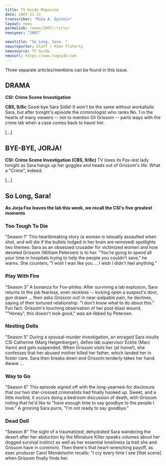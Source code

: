 ```yaml
---
title: TV Guide Magazine
date: 2007-11-11
transcriber: "Mika A. Epstein"
layout: news
permalink: /news/2007/:title/
newsyear: "2007"

newstitle: "So Long, Sara  "
newsreporter: Staff / Mike Flaherty
newssource: TV Guide
newsurl: https://www.tvguide.com
---
```

Three separate articles/mentions can be found in this issue.

## DRAMA

**CSI: Crime Scene Investigation**

**CBS, 9/8c** Good-bye Sara Sidle! It won't be the same without workaholic Sara, but after tonight's episode the criminologist who ranks No. 1 in the hearts of many viewers -- not to mention Gil Grissom -- parts ways with the crime lab when a case comes back to haunt her.

[...]

## BYE-BYE, JORJA!

**CSI: Crime Scene Investigation (CBS, 9/8c)** TV loses its Fox-iest lady tonight as Sara hangs up her goggles and heads out of Grissom's life. What a "Crime", indeed.

[...]

## So Long, Sara!

**As Jorja Fox leaves the lab this week, we recall the CSI's five greatest moments**

### Too Tough To Die

"Season 1" This heartbreaking story (a woman is sexually assaulted when shot, and will die if the bullets lodged in her brain are removed) spotlights two themes: Sara as an obsessed crusader for victimized women and how devoted Grissom (William Petersen) is to her. "You're going to spend all your time in hospitals trying to help the people you couldn't save," he warns. She counters, "I wish I was like you ... I wish I didn't feel anything."

### Play With Fire

"Season 3" A bonanza for Fox-philes: After surviving a lab explosion, Sara returns to the job fearless, even reckless -- kicking open a suspect's door, gun drawn ... then asks Grissom out! in near-palpable pain, he declines, saying of their tortured relationship: "I don't know what to do about this." Fun fact: Grissom's touching observation of her post-blast wound, ""Honey", this doesn't look good," was ad-libbed by Petersen.

### Nesting Dolls

"Season 5" During a spousal-murder investigation, an enraged Sara insults CSI Catherine (Marg Helgenberger), defies lab supervisor Ecklie (Marc Vann) and gets suspended. When Grissom visits her (at home!), she confesses that her abused mother killed her father, which landed her in foster care. Sara then breaks down and Grissom tenderly takes her hand. Awww ...

### Way to Go

"Season 6" This episode signed off with the long-yearned-for disclosure that our two star-crossed criminalists had finally hooked up. Sweet, and a little morbid, it occurs doing a bedroom discussion of death, with Grissom noting that he'd like to "have enough time to say goodbye to the people I love." A grinning Sara purrs, "I'm not ready to say goodbye."

### Dead Doll

"Season 8" The sight of a traumatized, dehydrated Sara wandering the desert after her abduction by the Miniature Killer speaks volumes about her dogged survival instinct as well as her essential loneliness (a trait she and Grissom have in common). Then there's that heart-wrenching payoff, as exec producer Carol Mendelsohn recalls: "I cry every time I see [that scene] when Grissom finally finds her.
